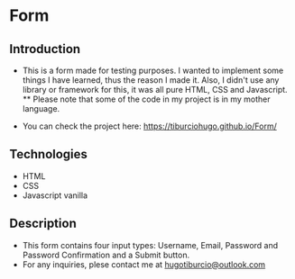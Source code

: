 # Form

## Introduction

- This is a form made for testing purposes. I wanted to implement some things I have learned, thus the reason I made it. Also, I didn't use any library or framework for this, it was 
all pure HTML, CSS and Javascript.
** Please note that some of the code in my project is in my mother language.

 - You can check the project here: https://tiburciohugo.github.io/Form/


## Technologies

- HTML
- CSS
- Javascript vanilla

## Description

- This form contains four input types: Username, Email, Password and Password Confirmation and a Submit button.
- For any inquiries, plese contact me at hugotiburcio@outlook.com
